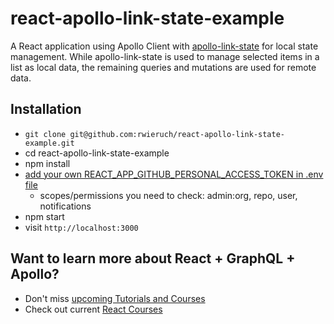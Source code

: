 # react-apollo-link-state-example

A React application using Apollo Client with [apollo-link-state](https://www.apollographql.com/docs/link/links/state.html) for local state management. While apollo-link-state is used to manage selected items in a list as local data, the remaining queries and mutations are used for remote data.

## Installation

* `git clone git@github.com:rwieruch/react-apollo-link-state-example.git`
* cd react-apollo-link-state-example
* npm install
* [add your own REACT_APP_GITHUB_PERSONAL_ACCESS_TOKEN in .env file](https://help.github.com/articles/creating-a-personal-access-token-for-the-command-line/)
  * scopes/permissions you need to check: admin:org, repo, user, notifications
* npm start
* visit `http://localhost:3000`

## Want to learn more about React + GraphQL + Apollo?

* Don't miss [upcoming Tutorials and Courses](https://www.getrevue.co/profile/rwieruch)
* Check out current [React Courses](https://roadtoreact.com)

